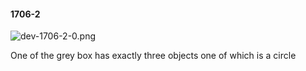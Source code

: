 #### 1706-2
![dev-1706-2-0.png](https://github.com/lil-lab/nlvr/raw/master/nlvr/dev/images/0/dev-1706-2-0.png "dev-1706-2-0.png")

One of the grey box has exactly three objects one of which is a circle